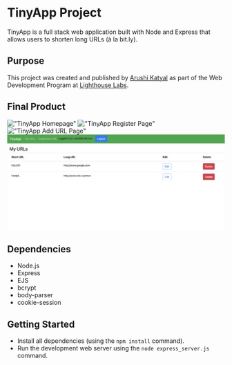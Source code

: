 # TinyApp Project

TinyApp is a full stack web application built with Node and Express that allows users to shorten long URLs (à la bit.ly).

## Purpose

This project was created and published by [Arushi Katyal](https://github.com/katy-arushi) as part of the Web Development Program at [Lighthouse Labs](https://www.lighthouselabs.ca/). 

## Final Product

!["TinyApp Homepage"]()
!["TinyApp Register Page"]()
!["TinyApp Add URL Page"]()
!["TinyApp URLs directory page](https://github.com/katy-arushi/tinyapp/blob/master/docs/url_page.png?raw=true)
## Dependencies

- Node.js
- Express
- EJS
- bcrypt
- body-parser
- cookie-session

## Getting Started

- Install all dependencies (using the `npm install` command).
- Run the development web server using the `node express_server.js` command.
